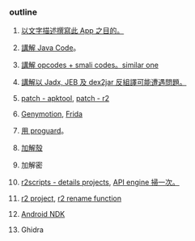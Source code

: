### outline

01. [以文字描述撰寫此 App 之目的。](https://github.com/18z/apk-re-forfun/blob/master/02/01.md)

02. [講解 Java Code](https://github.com/18z/apk-re-forfun/blob/master/02/02.md)。

03. [講解 opcodes + smali codes。similar one](https://github.com/18z/apk-re-forfun/blob/master/01.md)

04. [講解以 Jadx, JEB 及 dex2jar 反組譯可能遭遇問題。](https://github.com/18z/re-env/blob/master/reports/candy_corn/roadmap.md)

05. [patch - apktool](https://github.com/18z/apk-re-forfun/blob/master/02/apktool.md), [patch - r2](https://github.com/18z/apk-re-forfun/blob/master/02/patch.md)

06. [Genymotion](https://github.com/18z/apk-re-forfun/blob/master/02/genymotion.md), [Frida](https://github.com/18z/apk-re-forfun/blob/master/02/frida.md)

07. [用 proguard](https://github.com/18z/apk-re-forfun/blob/master/02/proguard.md)。

08. [加解殼](https://github.com/18z/apk-re-forfun/blob/master/02/unpacking.md)

09. 加解密

10. [r2scripts - details projects](http://going.no.where), [API engine 掃一次。](https://github.com/18z/apk-re-forfun/blob/master/02/api-engine.md)

11. [r2 project](https://github.com/18z/apk-re-forfun/blob/master/02/r2project.md), [r2 rename function](https://github.com/18z/apk-re-forfun/blob/master/02/rename-function.md)
    
12. [Android NDK](https://github.com/18z/apk-re-forfun/blob/master/02/ndk.md)

13. Ghidra
